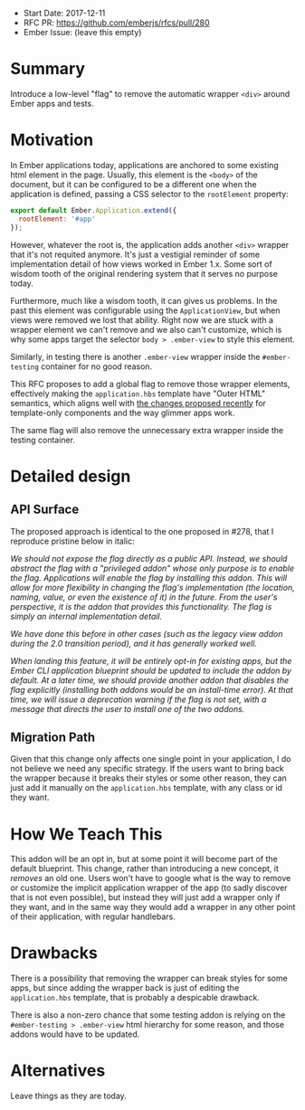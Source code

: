 - Start Date: 2017-12-11
- RFC PR: https://github.com/emberjs/rfcs/pull/280
- Ember Issue: (leave this empty)

# Summary

Introduce a low-level "flag" to remove the automatic wrapper `<div>` around
Ember apps and tests.

# Motivation

In Ember applications today, applications are anchored to some existing html
element in the page. Usually, this element is the `<body>` of the document, but it
can be configured to be a different one when the application is defined,
passing a CSS selector to the `rootElement` property:

```js
export default Ember.Application.extend({
  rootElement: '#app'
});
```

However, whatever the root is, the application adds another `<div>` wrapper
that it's not requited anymore. It's just a vestigial reminder of some implementation
detail of how views worked in Ember 1.x. Some sort of wisdom tooth of the original
rendering system that it serves no purpose today.

Furthermore, much like a wisdom tooth, it can gives us problems. In the past this element
was configurable using the `ApplicationView`, but when views were removed we lost that
ability. Right now we are stuck with a wrapper element we can't remove and we also can't
customize, which is why some apps target the selector `body > .ember-view` to style this
element.

Similarly, in testing there is another `.ember-view` wrapper inside the
`#ember-testing` container for no good reason.

This RFC proposes to add a global flag to remove those wrapper elements,
effectively making the `application.hbs` template have "Outer HTML" semantics, which aligns
well with [the changes proposed recently](#278) for template-only components and the way glimmer
apps work.

The same flag will also remove the unnecessary extra wrapper inside the testing
container.

# Detailed design

## API Surface

The proposed approach is identical to the one proposed in #278, that I reproduce
pristine below in italic:

*We should not expose the flag directly as a public API. Instead, we should
abstract the flag with a "privileged addon" whose only purpose is to enable
the flag. Applications will enable the flag by installing this addon. This
will allow for more flexibility in changing the flag's implementation (the
location, naming, value, or even the existence of it) in the future. From the
user's perspective, it is the addon that provides this functionality. The
flag is simply an internal implementation detail.*

*We have done this before in other cases (such as the legacy view addon during
the 2.0 transition period), and it has generally worked well.*

*When landing this feature, it will be entirely opt-in for existing apps, but
the Ember CLI application blueprint should be updated to include the addon by
default. At a later time, we should provide another addon that _disables_ the
flag explicitly (installing both addons would be an install-time error). At
that time, we will issue a deprecation warning if the flag is *not set*, with
a message that directs the user to install one of the two addons.*

## Migration Path

Given that this change only affects one single point in your application,
I do not believe we need any specific strategy. If the users want to bring
back the wrapper because it breaks their styles or some other reason,
they can just add it manually on the `application.hbs` template, with
any class or id they want.

# How We Teach This

This addon will be an opt in, but at some point it will become part of
the default blueprint. This change, rather than introducing a new concept, it *removes*
an old one. Users won't have to google what is the way to remove or customize
the implicit application wrapper of the app (to sadly discover that is not
even possible), but instead they will just add a wrapper only if they want,
and in the same way they would add a wrapper in any other point of their application,
with regular handlebars.

# Drawbacks

There is a possibility that removing the wrapper can break styles for some apps,
but since adding the wrapper back is just of editing the `application.hbs` template,
that is probably a despicable drawback.

There is also a non-zero chance that some testing addon is relying on the `#ember-testing > .ember-view`
html hierarchy for some reason, and those addons would have to be updated.

# Alternatives

Leave things as they are today.